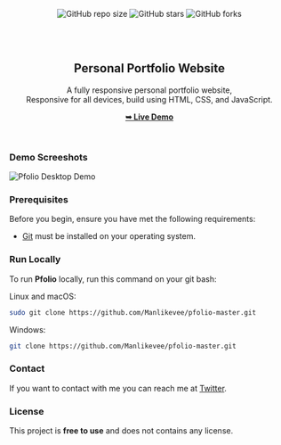 <div align="center">
  
  ![GitHub repo size](https://img.shields.io/github/repo-size/codewithsadee/pfolio)
  ![GitHub stars](https://img.shields.io/github/stars/codewithsadee/pfolio?style=social)
  ![GitHub forks](https://img.shields.io/github/forks/codewithsadee/pfolio?style=social)

  <br />
  <br />

  <h2 align="center">Personal Portfolio Website</h2>

  A fully responsive personal portfolio website, <br />Responsive for all devices, build using HTML, CSS, and JavaScript.

  <a href="https://manlikevee.netlify.app/"><strong>➥ Live Demo</strong></a>

</div>

<br />

### Demo Screeshots

![Pfolio Desktop Demo](./readme-images/caputure.png "Desktop Demo")

### Prerequisites

Before you begin, ensure you have met the following requirements:

* [Git](https://git-scm.com/downloads "Download Git") must be installed on your operating system.

### Run Locally

To run **Pfolio** locally, run this command on your git bash:

Linux and macOS:

```bash
sudo git clone https://github.com/Manlikevee/pfolio-master.git
```

Windows:

```bash
git clone https://github.com/Manlikevee/pfolio-master.git
```

### Contact

If you want to contact with me you can reach me at [Twitter](https://www.twitter.com/MRViktor1996).

### License

This project is **free to use** and does not contains any license.
